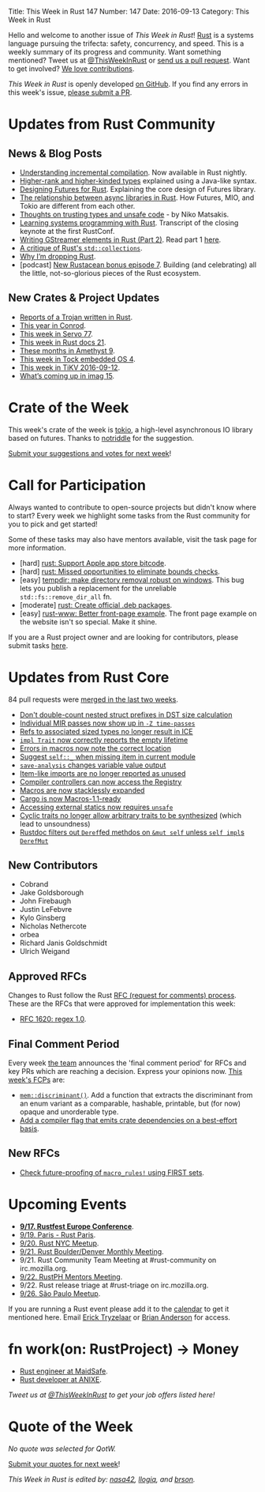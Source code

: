 Title: This Week in Rust 147
Number: 147
Date: 2016-09-13
Category: This Week in Rust

Hello and welcome to another issue of *This Week in Rust*!
[Rust](http://rust-lang.org) is a systems language pursuing the trifecta: safety, concurrency, and speed.
This is a weekly summary of its progress and community.
Want something mentioned? Tweet us at [@ThisWeekInRust](https://twitter.com/ThisWeekInRust) or [send us a pull request](https://github.com/cmr/this-week-in-rust).
Want to get involved? [We love contributions](https://github.com/rust-lang/rust/blob/master/CONTRIBUTING.md).

*This Week in Rust* is openly developed [on GitHub](https://github.com/cmr/this-week-in-rust).
If you find any errors in this week's issue, [please submit a PR](https://github.com/cmr/this-week-in-rust/pulls).

# Updates from Rust Community

## News & Blog Posts

* [Understanding incremental compilation](https://blog.rust-lang.org/2016/09/08/incremental.html). Now available in Rust nightly.
* [Higher-rank and higher-kinded types](https://www.stephanboyer.com/post/115/higher-rank-and-higher-kinded-types) explained using a Java-like syntax.
* [Designing Futures for Rust](https://aturon.github.io/blog/2016/09/07/futures-design/). Explaining the core design of Futures library.
* [The relationship between async libraries in Rust](https://www.jimmycuadra.com/posts/the-relationship-between-async-libraries-in-rust/). How Futures, MIO, and Tokio are different from each other.
* [Thoughts on trusting types and unsafe code](http://smallcultfollowing.com/babysteps/blog/2016/09/12/thoughts-on-trusting-types-and-unsafe-code/) - by Niko Matsakis.
* [Learning systems programming with Rust](http://jvns.ca/blog/2016/09/11/rustconf-keynote/). Transcript of the closing keynote at the first RustConf.
* [Writing GStreamer elements in Rust (Part 2)](https://coaxion.net/blog/2016/09/writing-gstreamer-elements-in-rust-part-2-dont-panic-we-have-better-assertions-now-and-other-updates/). Read part 1 [here](https://coaxion.net/blog/2016/05/writing-gstreamer-plugins-and-elements-in-rust/).
* [A critique of Rust's `std::collections`](https://ticki.github.io/blog/horrible/).
* [Why I’m dropping Rust](https://medium.com/@kingoipo/why-im-dropping-rust-fd1c32986c88).
* [podcast] [New Rustacean bonus episode 7](http://www.newrustacean.com/show_notes/bonus/_7/). Building (and celebrating) all the little, not-so-glorious pieces of the Rust ecosystem.

## New Crates & Project Updates

* [Reports of a Trojan written in Rust](http://news.softpedia.com/news/new-linux-trojan-discovered-coded-in-mozilla-s-rust-language-508135.shtml).
* [This year in Conrod](http://blog.piston.rs/2016/09/13/this-year-in-conrod/).
* [This week in Servo 77](https://blog.servo.org/2016/09/12/twis-77/).
* [This week in Rust docs 21](https://guillaumegomez.github.io/this-week-in-rust-docs/blog/this-week-in-rust-docs-21).
* [These months in Amethyst 9](https://www.amethyst.rs/posts/twia-9.html).
* [This week in Tock embedded OS 4](http://www.tockos.org/blog/2016/talking-tock-4/).
* [This week in TiKV 2016-09-12](http://www.pingcap.com/tikv/2016/09/12/tikv-weekly/).
* [What’s coming up in imag 15](http://beyermatthias.de/blog/2016/09/09/what-s-coming-up-in-imag-15/).

# Crate of the Week

This week's crate of the week is [tokio](https://github.com/tokio-rs/tokio), a high-level asynchronous IO library based on futures. Thanks to [notriddle](https://users.rust-lang.org/users/notriddle) for the suggestion.

[Submit your suggestions and votes for next week][submit_crate]!

[submit_crate]: https://users.rust-lang.org/t/crate-of-the-week/2704

# Call for Participation

Always wanted to contribute to open-source projects but didn't know where to start?
Every week we highlight some tasks from the Rust community for you to pick and get started!

Some of these tasks may also have mentors available, visit the task page for more information.

* [hard] [rust: Support Apple app store bitcode](https://github.com/rust-lang/rust/issues/35968).
* [hard] [rust: Missed opportunities to eliminate bounds checks](https://github.com/rust-lang/rust/issues/35981).
* [easy] [tempdir: make directory removal robust on windows](https://github.com/rust-lang-nursery/tempdir/issues/15). This bug lets you publish a replacement for the unreliable `std::fs::remove_dir_all` fn.
* [moderate] [rust: Create official .deb packages](https://github.com/rust-lang/rust/issues/28307).
* [easy] [rust-www: Better front-page example](https://github.com/rust-lang/rust-www/issues/180).
  The front page example on the website isn't so special. Make it shine.

If you are a Rust project owner and are looking for contributors, please submit tasks [here][guidelines].

[guidelines]: https://users.rust-lang.org/t/twir-call-for-participation/4821

# Updates from Rust Core

84 pull requests were [merged in the last two weeks][merged].

[merged]: https://github.com/issues?q=is%3Apr+org%3Arust-lang+is%3Amerged+merged%3A2016-09-05..2016-09-12

* [Don't double-count nested struct prefixes in DST size calculation](https://github.com/rust-lang/rust/pull/36351)
* [Individual MIR passes now show up in `-Z time-passes`](https://github.com/rust-lang/rust/pull/36296)
* [Refs to associated sized types no longer result in ICE](https://github.com/rust-lang/rust/pull/36281)
* [`impl Trait` now correctly reports the empty lifetime](https://github.com/rust-lang/rust/pull/36333)
* [Errors in macros now note the correct location](https://github.com/rust-lang/rust/pull/36308)
* [Suggest `self::_` when missing item in current module](https://github.com/rust-lang/rust/pull/36289)
* [`save-analysis` changes variable value output](https://github.com/rust-lang/rust/pull/36288)
* [Item-like imports are no longer reported as unused](https://github.com/rust-lang/rust/pull/36276)
* [Compiler controllers can now access the Registry](https://github.com/rust-lang/rust/pull/36240)
* [Macros are now stacklessly expanded](https://github.com/rust-lang/rust/pull/36214)
* [Cargo is now Macros-1.1-ready](https://github.com/rust-lang/cargo/pull/3064)
* [Accessing external statics now requires `unsafe`](https://github.com/rust-lang/rust/pull/36173)
* [Cyclic traits no longer allow arbitrary traits to be synthesized](https://github.com/rust-lang/rust/pull/35745) (which lead to unsoundness)
* [Rustdoc filters out `Deref`fed methdos on `&mut self` unless `self impl`s `DerefMut`](https://github.com/rust-lang/rust/pull/36266)

## New Contributors

* Cobrand
* Jake Goldsborough
* John Firebaugh
* Justin LeFebvre
* Kylo Ginsberg
* Nicholas Nethercote
* orbea
* Richard Janis Goldschmidt
* Ulrich Weigand

## Approved RFCs

Changes to Rust follow the Rust [RFC (request for comments)
process](https://github.com/rust-lang/rfcs#rust-rfcs). These
are the RFCs that were approved for implementation this week:

* [RFC 1620: regex 1.0](https://github.com/rust-lang/rfcs/pull/1620).

## Final Comment Period

Every week [the team](https://www.rust-lang.org/team.html) announces the
'final comment period' for RFCs and key PRs which are reaching a
decision. Express your opinions now. [This week's FCPs][fcp] are:

[fcp]: https://github.com/rust-lang/rfcs/labels/final-comment-period

* [`mem::discriminant()`](https://github.com/rust-lang/rfcs/pull/1696). Add a function that extracts the discriminant from an enum variant as a comparable, hashable, printable, but (for now) opaque and unorderable type.
* [Add a compiler flag that emits crate dependencies on a best-effort basis](https://github.com/rust-lang/rfcs/pull/1622).

## New RFCs

* [Check future-proofing of `macro_rules!` using FIRST sets](https://github.com/rust-lang/rfcs/pull/1746).

# Upcoming Events

* **[9/17. Rustfest Europe Conference](http://www.rustfest.eu/)**.
* [9/19. Paris - Rust Paris](https://www.meetup.com/Rust-Paris/events/230111512/).
* [9/20. Rust NYC Meetup](https://www.meetup.com/Rust-NYC/events/233756447/).
* [9/21. Rust Boulder/Denver Monthly Meeting](https://www.meetup.com/Rust-Boulder-Denver/events/233463725/).
* 9/21. Rust Community Team Meeting at #rust-community on irc.mozilla.org.
* [9/22. RustPH Mentors Meeting](http://www.rustph.tech/).
* 9/22. Rust release triage at #rust-triage on irc.mozilla.org.
* [9/26. São Paulo Meetup](https://www.meetup.com/Rust-Sao-Paulo-Meetup/events/233713814/).

If you are running a Rust event please add it to the [calendar] to get
it mentioned here. Email [Erick Tryzelaar][erickt] or [Brian
Anderson][brson] for access.

[calendar]: https://www.google.com/calendar/embed?src=apd9vmbc22egenmtu5l6c5jbfc%40group.calendar.google.com
[erickt]: mailto:erick.tryzelaar@gmail.com
[brson]: mailto:banderson@mozilla.com

# fn work(on: RustProject) -> Money

* [Rust engineer at MaidSafe](http://maidsafe.net/careers.html#rust_engineer).
* [Rust developer at ANIXE](http://anixe.pl/rust_dev/).

*Tweet us at [@ThisWeekInRust](https://twitter.com/ThisWeekInRust) to get your job offers listed here!*

# Quote of the Week

*No quote was selected for QotW.*

[Submit your quotes for next week][submit]!

[submit]: http://users.rust-lang.org/t/twir-quote-of-the-week/328

*This Week in Rust is edited by: [nasa42](https://github.com/nasa42), [llogiq](https://github.com/llogiq), and [brson](https://github.com/brson).*

